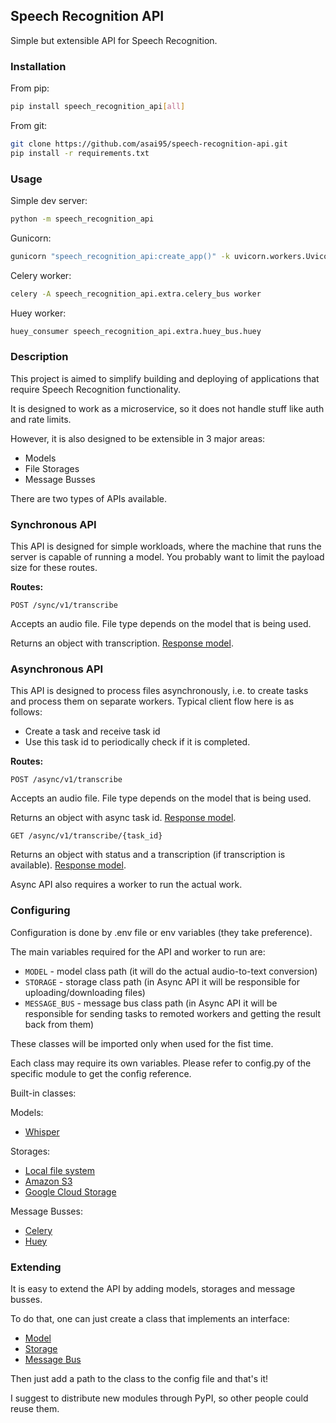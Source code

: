 ## Speech Recognition API

Simple but extensible API for Speech Recognition.

### Installation

From pip:
```bash
pip install speech_recognition_api[all]
```

From git:
```bash
git clone https://github.com/asai95/speech-recognition-api.git
pip install -r requirements.txt
```

### Usage
Simple dev server:
```bash
python -m speech_recognition_api
```

Gunicorn:
```bash
gunicorn "speech_recognition_api:create_app()" -k uvicorn.workers.UvicornWorker -w 1 -b 127.0.0.1:8888
```

Celery worker:
```bash
celery -A speech_recognition_api.extra.celery_bus worker
```

Huey worker:
```bash
huey_consumer speech_recognition_api.extra.huey_bus.huey
```

### Description

This project is aimed to simplify building and deploying of applications that require
Speech Recognition functionality.

It is designed to work as a microservice, so it does not handle stuff like auth and rate limits.

However, it is also designed to be extensible in 3 major areas:

* Models
* File Storages
* Message Busses

There are two types of APIs available.

### Synchronous API

This API is designed for simple workloads, where the machine that runs the server is capable of
running a model. You probably want to limit the payload size for these routes.

**Routes:**

`POST /sync/v1/transcribe`

Accepts an audio file. File type depends on the model that is being used.

Returns an object with transcription.
[Response model](speech_recognition_api/core/sync_api/dto.py).


### Asynchronous API

This API is designed to process files asynchronously, i.e. to create tasks and process them
on separate workers. Typical client flow here is as follows:

* Create a task and receive task id
* Use this task id to periodically check if it is completed.

**Routes:**

`POST /async/v1/transcribe`

Accepts an audio file. File type depends on the model that is being used.

Returns an object with async task id.
[Response model](speech_recognition_api/core/async_api/dto.py).

`GET /async/v1/transcribe/{task_id}`

Returns an object with status and a transcription (if transcription is available).
[Response model](speech_recognition_api/core/async_api/dto.py).

Async API also requires a worker to run the actual work.

### Configuring

Configuration is done by .env file or env variables (they take preference).

The main variables required for the API and worker to run are:

* `MODEL` - model class path (it will do the actual audio-to-text conversion)
* `STORAGE` - storage class path (in Async API it will be responsible for uploading/downloading files)
* `MESSAGE_BUS` - message bus class path (in Async API it will be responsible for sending tasks to
remoted workers and getting the result back from them)

These classes will be imported only when used for the fist time.

Each class may require its own variables. Please refer to config.py of the specific module
to get the config reference.

Built-in classes:

Models:
* [Whisper](speech_recognition_api/extra/whisper_model/whisper_model.py)

Storages:
* [Local file system](speech_recognition_api/extra/local_storage/local_storage.py)
* [Amazon S3](speech_recognition_api/extra/s3_storage/s3_storage.py)
* [Google Cloud Storage](speech_recognition_api/extra/google_cloud_storage/google_cloud_storage.py)

Message Busses:
* [Celery](speech_recognition_api/extra/celery_bus/celery_bus.py)
* [Huey](speech_recognition_api/extra/huey_bus/huey_bus.py)

### Extending

It is easy to extend the API by adding models, storages and message busses.

To do that, one can just create a class that implements an interface:
* [Model](speech_recognition_api/core/common/model/interface.py)
* [Storage](speech_recognition_api/core/async_api/file_storage/interface.py)
* [Message Bus](speech_recognition_api/core/async_api/message_bus/interface.py)

Then just add a path to the class to the config file and that's it!

I suggest to distribute new modules through PyPI, so other people could reuse them.
